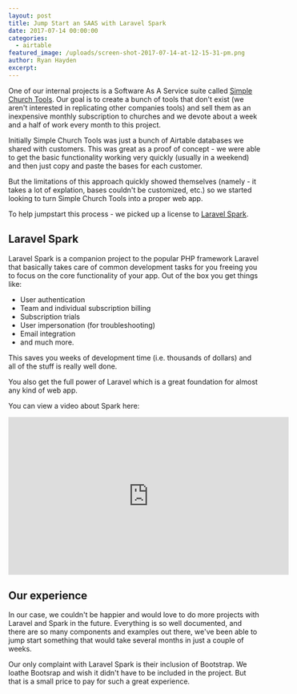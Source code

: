 ```yaml
---
layout: post
title: Jump Start an SAAS with Laravel Spark
date: 2017-07-14 00:00:00
categories:
  - airtable
featured_image: /uploads/screen-shot-2017-07-14-at-12-15-31-pm.png
author: Ryan Hayden
excerpt:
---
```



One of our internal projects is a Software As A Service suite called [Simple Church Tools](http://simplechurchtools.com).  Our goal is to create a bunch of tools that don't exist (we aren't interested in replicating other companies tools) and sell them as an inexpensive monthly subscription to churches and we devote about a week and a half of work every month to this project.

Initially Simple Church Tools was just a bunch of Airtable databases we shared with customers.  This was great as a proof of concept - we were able to get the basic functionality working very quickly (usually in a weekend) and then just copy and paste the bases for each customer.

But the limitations of this approach quickly showed themselves (namely - it takes a lot of explation, bases couldn't be customized, etc.) so we started looking to turn Simple Church Tools into a proper web app.

To help jumpstart this process - we picked up a license to [Laravel Spark](https://spark.laravel.com).

## Laravel Spark

Laravel Spark is a companion project to the popular PHP framework Laravel that basically takes care of common development tasks for you freeing you to focus on the core functionality of your app.  Out of the box you get things like:

* User authentication
* Team and individual subscription billing
* Subscription trials
* User impersonation (for troubleshooting)
* Email integration
* and much more.

This saves you weeks of development time (i.e. thousands of dollars) and all of the stuff is really well done.

You also get the full power of Laravel which is a great foundation for almost any kind of web app.

You can view a video about Spark here:
<br>

<iframe width="560" height="315" src="https://www.youtube.com/embed/uOU_N8PNOD8" frameborder="0" allowfullscreen></iframe>

<br>

## Our experience

In our case, we couldn't be happier and would love to do more projects with Laravel and Spark in the future.  Everything is so well documented, and there are so many components and examples out there, we've been able to jump start something that would take several months in just a couple of weeks.

Our only complaint with Laravel Spark is their inclusion of Bootstrap.  We loathe Bootsrap and wish it didn't have to be included in the project.  But that is a small price to pay for such a great experience.